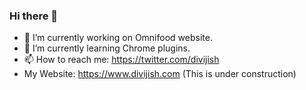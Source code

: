 ### Hi there 👋
- 🔭 I’m currently working on Omnifood website.
- 🌱 I’m currently learning Chrome plugins.
- 📫 How to reach me: https://twitter.com/divijish
- My Website: https://www.divijish.com (This is under construction)

<!--
**divijish/divijish** is a ✨ _special_ ✨ repository because its `README.md` (this file) appears on your GitHub profile.

Here are some ideas to get you started:

- 🔭 I’m currently working on ...
- 🌱 I’m currently learning ...
- 👯 I’m looking to collaborate on ...
- 🤔 I’m looking for help with ...
- 💬 Ask me about ...
- 📫 How to reach me: ...
- 😄 Pronouns: ...
- ⚡ Fun fact: ...
-->
